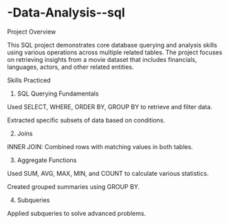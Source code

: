 # -Data-Analysis--sql

Project Overview

This SQL project demonstrates core database querying and analysis skills using various operations across multiple related tables. The project focuses on retrieving insights from a movie dataset that includes financials, languages, actors, and other related entities.

Skills Practiced

1. SQL Querying Fundamentals

Used SELECT, WHERE, ORDER BY, GROUP BY to retrieve and filter data.

Extracted specific subsets of data based on conditions.

2. Joins

INNER JOIN: Combined rows with matching values in both tables.


3. Aggregate Functions

Used SUM, AVG, MAX, MIN, and COUNT to calculate various statistics.

Created grouped summaries using GROUP BY.

4. Subqueries

Applied subqueries to solve advanced problems.



